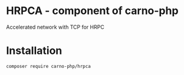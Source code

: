 # HRPCA - component of carno-php

Accelerated network with TCP for HRPC

# Installation

```bash
composer require carno-php/hrpca
```
